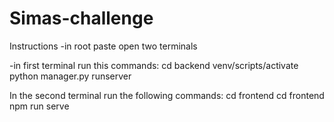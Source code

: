 # Simas-challenge
Instructions
-in root paste open two terminals 

-in first terminal run this commands:
cd backend
venv/scripts/activate 
python manager.py runserver

In the second terminal run the following commands:
cd frontend
cd frontend
npm run serve
